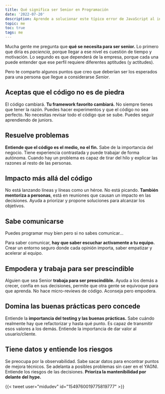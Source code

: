 ```yaml
---
title: Qué significa ser Senior en Programación
date: '2022-07-20'
description: Aprende a solucionar este típico error de JavaScript al intentar acceder a propiedades y atributos de un objeto
topic: me
toc: true
tags: me
---
```


Mucha gente me pregunta que **qué se necesita para ser senior.** Lo primero que diría es *paciencia*, porque llegar a ese nivel es cuestión de tiempo y motivación. Lo segundo es que dependerá de la empresa, porque cada una puede entender que ese perfil requiere diferentes aptitudes (y actitudes).

Pero te comparto algunos puntos que creo que deberían ser los esperados para una persona que llegue a considerarse *Senior*.

## Aceptas que el código no es de piedra

El código cambiará. **Tu framework favorito cambiará.**
No siempre tienes que tener la razón.
Puedes hacer experimentos y que el código no sea perfecto.
No necesitas revisar todo el código que se sube.
Puedes seguir aprendiendo de juniors.

## Resuelve problemas

**Entiende que el código es el medio, no el fin.** Sabe de la importancia del negocio.
Tiene experiencia contrastada y puede trabajar de forma autónoma.
Cuando hay un problema es capaz de tirar del hilo y explicar las razones al resto de las personas.

## Impacto más allá del código

No está lanzando líneas y líneas como un héroe. No está picando.
**También mentoriza a personas**, está en reuniones que causan un impacto en las decisiones.
Ayuda a priorizar y propone soluciones para alcanzar los objetivos.

## Sabe comunicarse

Puedes programar muy bien pero si no sabes comunicar...

Para saber comunicar, **hay que saber escuchar activamente a tu equipo.**
Crear un entorno seguro donde cada opinión importa, saber empatizar y acelerar al equipo.

## Empodera y trabaja para ser prescindible

Alguien que sea Senior **trabaja para ser prescindible.**
Ayuda a los demás a crecer, confía en sus decisiones, permite que otra gente se equivoque para que aprenda.
No hace micro-reviews de código. Aconseja pero empodera.

## Domina las buenas prácticas pero concede

Entiende la **importancia del testing y las buenas prácticas.**
Sabe cuándo realmente hay que refactorizar y hasta qué punto.
Es capaz de transmitir esos valores a los demás.
Entiende la importancia de dar valor al usuario/cliente.

## Tiene datos y entiende los riesgos

Se preocupa por la observabilidad.
Sabe sacar datos para encontrar puntos de mejora técnicos.
Se adelanta a posibles problemas sin caer en el YAGNI.
Entiende los riesgos de las decisiones.
**Prioriza la mantenibilidad por delante del hype.**

{{< tweet user="midudev" id="1549760019775819777" >}}
